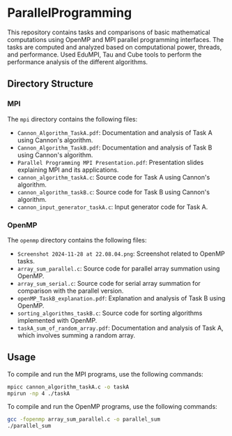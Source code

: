 # ParallelProgramming

This repository contains tasks and comparisons of basic mathematical computations using OpenMP and MPI parallel programming interfaces. The tasks are computed and analyzed based on computational power, threads, and performance. Used EduMPI, Tau and Cube tools to perform the performance analysis of the different algorithms.

## Directory Structure

### MPI
The `mpi` directory contains the following files:
- `Cannon_Algorithm_TaskA.pdf`: Documentation and analysis of Task A using Cannon's algorithm.
- `Cannon_Algorithm_TaskB.pdf`: Documentation and analysis of Task B using Cannon's algorithm.
- `Parallel Programming MPI Presentation.pdf`: Presentation slides explaining MPI and its applications.
- `cannon_algorithm_taskA.c`: Source code for Task A using Cannon's algorithm.
- `cannon_algorithm_taskB.c`: Source code for Task B using Cannon's algorithm.
- `cannon_input_generator_taskA.c`: Input generator code for Task A.

### OpenMP
The `openmp` directory contains the following files:
- `Screenshot 2024-11-28 at 22.08.04.png`: Screenshot related to OpenMP tasks.
- `array_sum_parallel.c`: Source code for parallel array summation using OpenMP.
- `array_sum_serial.c`: Source code for serial array summation for comparison with the parallel version.
- `openMP_TaskB_explanation.pdf`: Explanation and analysis of Task B using OpenMP.
- `sorting_algorithms_taskB.c`: Source code for sorting algorithms implemented with OpenMP.
- `taskA_sum_of_random_array.pdf`: Documentation and analysis of Task A, which involves summing a random array.

## Usage
To compile and run the MPI programs, use the following commands:
```sh
mpicc cannon_algorithm_taskA.c -o taskA
mpirun -np 4 ./taskA
```

To compile and run the OpenMP programs, use the following commands:
```sh
gcc -fopenmp array_sum_parallel.c -o parallel_sum
./parallel_sum
```
